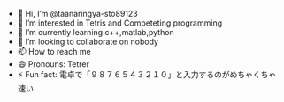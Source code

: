 - 👋 Hi, I’m @taanaringya-sto89123
- 👀 I’m interested in Tetris and Competeting programming
- 🌱 I’m currently learning c++,matlab,python
- 💞️ I’m looking to collaborate on nobody
- 📫 How to reach me 
- 😄 Pronouns: Tetrer
- ⚡ Fun fact: 電卓で「９８７６５４３２１０」と入力するのがめちゃくちゃ速い
